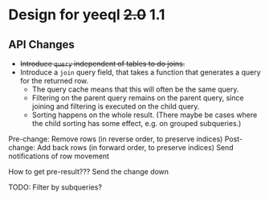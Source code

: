 # Design for yeeql ~~2.0~~ 1.1

## API Changes

- ~~Introduce `query` independent of tables to do joins.~~
- Introduce a `join` query field, that takes a function that generates a query for the returned row.
  - The query cache means that this will often be the same query.
  - Filtering on the parent query remains on the parent query, since joining and filtering is executed on the child query.
  - Sorting happens on the whole result. (There maybe be cases where the child sorting has some effect, e.g. on grouped subqueries.)

Pre-change: Remove rows (in reverse order, to preserve indices)
Post-change: Add back rows (in forward order, to preserve indices)
Send notifications of row movement

How to get pre-result??? Send the change down

TODO: Filter by subqueries?
